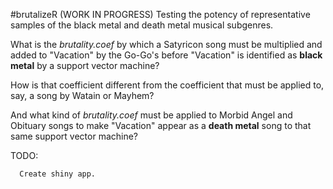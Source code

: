 #brutalizeR (WORK IN PROGRESS)
Testing the potency of representative samples of the black metal and death metal musical subgenres.

What is the *brutality.coef* by which a Satyricon song must be multiplied and added to "Vacation" by the Go-Go's before "Vacation" is identified as **black metal** by a support vector machine?

How is that coefficient different from the coefficient that must be applied to, say, a song by Watain or Mayhem?

And what kind of *brutality.coef* must be applied to Morbid Angel and Obituary songs to make "Vacation" appear as a **death metal** song to that same support vector machine?

TODO: 

      Create shiny app.

